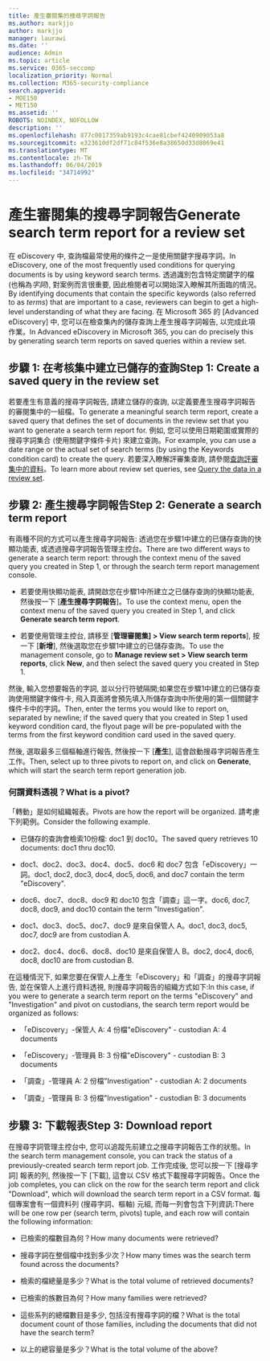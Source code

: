 ```yaml
---
title: 產生審閱集的搜尋字詞報告
ms.author: markjjo
author: markjjo
manager: laurawi
ms.date: ''
audience: Admin
ms.topic: article
ms.service: O365-seccomp
localization_priority: Normal
ms.collection: M365-security-compliance
search.appverid:
- MOE150
- MET150
ms.assetid: ''
ROBOTS: NOINDEX, NOFOLLOW
description: ''
ms.openlocfilehash: 877c0017359ab9193c4cae81cbef4240909053a8
ms.sourcegitcommit: e323610df2df71c84f536e8a38650d33d8069e41
ms.translationtype: MT
ms.contentlocale: zh-TW
ms.lasthandoff: 06/04/2019
ms.locfileid: "34714992"
---
```

# <a name="generate-search-term-report-for-a-review-set"></a><span data-ttu-id="6d06c-102">產生審閱集的搜尋字詞報告</span><span class="sxs-lookup"><span data-stu-id="6d06c-102">Generate search term report for a review set</span></span>

<span data-ttu-id="6d06c-103">在 eDiscovery 中, 查詢檔最常使用的條件之一是使用關鍵字搜尋字詞。</span><span class="sxs-lookup"><span data-stu-id="6d06c-103">In eDiscovery, one of the most frequently used conditions for querying documents is by using keyword search terms.</span></span> <span data-ttu-id="6d06c-104">透過識別包含特定關鍵字的檔 (也稱為*字詞*), 對案例而言很重要, 因此檢閱者可以開始深入瞭解其所面臨的情況。</span><span class="sxs-lookup"><span data-stu-id="6d06c-104">By identifying documents that contain the specific keywords (also referred to as *terms*) that are important to a case, reviewers can begin to get a high-level understanding of what they are facing.</span></span> <span data-ttu-id="6d06c-105">在 Microsoft 365 的 [Advanced eDiscovery] 中, 您可以在檢查集內的儲存查詢上產生搜尋字詞報告, 以完成此項作業。</span><span class="sxs-lookup"><span data-stu-id="6d06c-105">In Advanced eDiscovery in Microsoft 365, you can do precisely this by generating search term reports on saved queries within a review set.</span></span>

## <a name="step-1-create-a-saved-query-in-the-review-set"></a><span data-ttu-id="6d06c-106">步驟 1: 在考核集中建立已儲存的查詢</span><span class="sxs-lookup"><span data-stu-id="6d06c-106">Step 1: Create a saved query in the review set</span></span>

<span data-ttu-id="6d06c-107">若要產生有意義的搜尋字詞報告, 請建立儲存的查詢, 以定義要產生搜尋字詞報告的審閱集中的一組檔。</span><span class="sxs-lookup"><span data-stu-id="6d06c-107">To generate a meaningful search term report, create a saved query that defines the set of documents in the review set that you want to generate a search term report for.</span></span> <span data-ttu-id="6d06c-108">例如, 您可以使用日期範圍或實際的搜尋字詞集合 (使用關鍵字條件卡片) 來建立查詢。</span><span class="sxs-lookup"><span data-stu-id="6d06c-108">For example, you can use a date range or the actual set of search terms (by using the Keywords condition card) to create the query.</span></span> <span data-ttu-id="6d06c-109">若要深入瞭解評審集查詢, 請參閱[查詢評審集中的資料](review-set-search.md)。</span><span class="sxs-lookup"><span data-stu-id="6d06c-109">To learn more about review set queries, see [Query the data in a review set](review-set-search.md).</span></span>

## <a name="step-2-generate-a-search-term-report"></a><span data-ttu-id="6d06c-110">步驟 2: 產生搜尋字詞報告</span><span class="sxs-lookup"><span data-stu-id="6d06c-110">Step 2: Generate a search term report</span></span>

<span data-ttu-id="6d06c-111">有兩種不同的方式可以產生搜尋字詞報告: 透過您在步驟1中建立的已儲存查詢的快顯功能表, 或透過搜尋字詞報告管理主控台。</span><span class="sxs-lookup"><span data-stu-id="6d06c-111">There are two different ways to generate a search term report: through the context menu of the saved query you created in Step 1, or through the search term report management console.</span></span>

- <span data-ttu-id="6d06c-112">若要使用快顯功能表, 請開啟您在步驟1中所建立之已儲存查詢的快顯功能表, 然後按一下 [**產生搜尋字詞報告**]。</span><span class="sxs-lookup"><span data-stu-id="6d06c-112">To use the context menu, open the context menu of the saved query you created in Step 1, and click **Generate search term report**.</span></span>

- <span data-ttu-id="6d06c-113">若要使用管理主控台, 請移至 [**管理審閱集] > View search term reports**], 按一下 [**新增**], 然後選取您在步驟1中建立的已儲存查詢。</span><span class="sxs-lookup"><span data-stu-id="6d06c-113">To use the management console, go to **Manage review set > View search term reports**, click **New**, and then select the saved query you created in Step 1.</span></span>

<span data-ttu-id="6d06c-114">然後, 輸入您想要報告的字詞, 並以分行符號隔開;如果您在步驟1中建立的已儲存查詢使用關鍵字條件卡, 飛入頁面將會預先填入所儲存查詢中所使用的第一個關鍵字條件卡中的字詞。</span><span class="sxs-lookup"><span data-stu-id="6d06c-114">Then, enter the terms you would like to report on, separated by newline; if the saved query that you created in Step 1 used keyword condition card, the flyout page will be pre-populated with the terms from the first keyword condition card used in the saved query.</span></span>

<span data-ttu-id="6d06c-115">然後, 選取最多三個樞軸進行報告, 然後按一下 [**產生**], 這會啟動搜尋字詞報告產生工作。</span><span class="sxs-lookup"><span data-stu-id="6d06c-115">Then, select up to three pivots to report on, and click on **Generate**, which will start the search term report generation job.</span></span>

### <a name="what-is-a-pivot"></a><span data-ttu-id="6d06c-116">何謂資料透視？</span><span class="sxs-lookup"><span data-stu-id="6d06c-116">What is a pivot?</span></span>

<span data-ttu-id="6d06c-117">「轉動」是如何組織報表。</span><span class="sxs-lookup"><span data-stu-id="6d06c-117">Pivots are how the report will be organized.</span></span> <span data-ttu-id="6d06c-118">請考慮下列範例。</span><span class="sxs-lookup"><span data-stu-id="6d06c-118">Consider the following example.</span></span>

- <span data-ttu-id="6d06c-119">已儲存的查詢會檢索10份檔: doc1 到 doc10。</span><span class="sxs-lookup"><span data-stu-id="6d06c-119">The saved query retrieves 10 documents: doc1 thru doc10.</span></span>

- <span data-ttu-id="6d06c-120">doc1、doc2、doc3、doc4、doc5、doc6 和 doc7 包含「eDiscovery」一詞。</span><span class="sxs-lookup"><span data-stu-id="6d06c-120">doc1, doc2, doc3, doc4, doc5, doc6, and doc7 contain the term "eDiscovery".</span></span>

- <span data-ttu-id="6d06c-121">doc6、doc7、doc8、doc9 和 doc10 包含「調查」這一字。</span><span class="sxs-lookup"><span data-stu-id="6d06c-121">doc6, doc7, doc8, doc9, and doc10 contain the term "Investigation".</span></span>

- <span data-ttu-id="6d06c-122">doc1、doc3、doc5、doc7、doc9 是來自保管人 A。</span><span class="sxs-lookup"><span data-stu-id="6d06c-122">doc1, doc3, doc5, doc7, doc9 are from custodian A.</span></span>

- <span data-ttu-id="6d06c-123">doc2、doc4、doc6、doc8、doc10 是來自保管人 B。</span><span class="sxs-lookup"><span data-stu-id="6d06c-123">doc2, doc4, doc6, doc8, doc10 are from custodian B.</span></span>

<span data-ttu-id="6d06c-124">在這種情況下, 如果您要在保管人上產生「eDiscovery」和「調查」的搜尋字詞報告, 並在保管人上進行資料透視, 則搜尋字詞報告的組織方式如下:</span><span class="sxs-lookup"><span data-stu-id="6d06c-124">In this case, if you were to generate a search term report on the terms "eDiscovery" and "Investigation" and pivot on custodians, the search term report would be organized as follows:</span></span>

- <span data-ttu-id="6d06c-125">「eDiscovery」-保管人 A: 4 份檔</span><span class="sxs-lookup"><span data-stu-id="6d06c-125">"eDiscovery" - custodian A: 4 documents</span></span>

- <span data-ttu-id="6d06c-126">「eDiscovery」-管理員 B: 3 份檔</span><span class="sxs-lookup"><span data-stu-id="6d06c-126">"eDiscovery" - custodian B: 3 documents</span></span>

- <span data-ttu-id="6d06c-127">「調查」-管理員 A: 2 份檔</span><span class="sxs-lookup"><span data-stu-id="6d06c-127">"Investigation" - custodian A: 2 documents</span></span>

- <span data-ttu-id="6d06c-128">「調查」-管理員 B: 3 份檔</span><span class="sxs-lookup"><span data-stu-id="6d06c-128">"Investigation" - custodian B: 3 documents</span></span>

## <a name="step-3-download-report"></a><span data-ttu-id="6d06c-129">步驟 3: 下載報表</span><span class="sxs-lookup"><span data-stu-id="6d06c-129">Step 3: Download report</span></span>

<span data-ttu-id="6d06c-130">在搜尋字詞管理主控台中, 您可以追蹤先前建立之搜尋字詞報告工作的狀態。</span><span class="sxs-lookup"><span data-stu-id="6d06c-130">In the search term management console, you can track the status of a previously-created search term report job.</span></span> <span data-ttu-id="6d06c-131">工作完成後, 您可以按一下 [搜尋字詞] 報表的列, 然後按一下 [下載], 這會以 CSV 格式下載搜尋字詞報告。</span><span class="sxs-lookup"><span data-stu-id="6d06c-131">Once the job completes, you can click on the row for the search term report and click "Download", which will download the search term report in a CSV format.</span></span> <span data-ttu-id="6d06c-132">每個專案會有一個資料列 (搜尋字詞、樞軸) 元組, 而每一列會包含下列資訊:</span><span class="sxs-lookup"><span data-stu-id="6d06c-132">There will be one row per (search term, pivots) tuple, and each row will contain the following information:</span></span>

- <span data-ttu-id="6d06c-133">已檢索的檔數目為何？</span><span class="sxs-lookup"><span data-stu-id="6d06c-133">How many documents were retrieved?</span></span>

- <span data-ttu-id="6d06c-134">搜尋字詞在整個檔中找到多少次？</span><span class="sxs-lookup"><span data-stu-id="6d06c-134">How many times was the search term found across the documents?</span></span>

- <span data-ttu-id="6d06c-135">檢索的檔總量是多少？</span><span class="sxs-lookup"><span data-stu-id="6d06c-135">What is the total volume of retrieved documents?</span></span>

- <span data-ttu-id="6d06c-136">已檢索的族數目為何？</span><span class="sxs-lookup"><span data-stu-id="6d06c-136">How many families were retrieved?</span></span>

- <span data-ttu-id="6d06c-137">這些系列的總檔數目是多少, 包括沒有搜尋字詞的檔？</span><span class="sxs-lookup"><span data-stu-id="6d06c-137">What is the total document count of those families, including the documents that did not have the search term?</span></span>

- <span data-ttu-id="6d06c-138">以上的總容量是多少？</span><span class="sxs-lookup"><span data-stu-id="6d06c-138">What is the total volume of the above?</span></span>